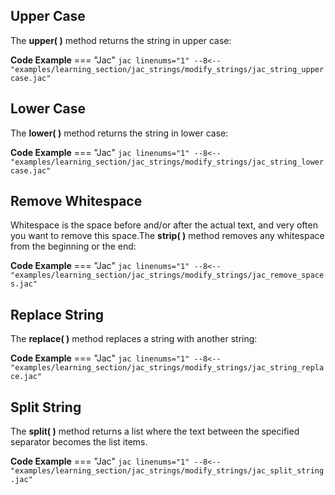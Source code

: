## Upper Case
The **upper( )** method returns the string in upper case:

**Code Example**
=== "Jac"
    ```jac linenums="1"
    --8<-- "examples/learning_section/jac_strings/modify_strings/jac_string_uppercase.jac"
    ```

## Lower Case
The **lower( )** method returns the string in lower case:

**Code Example**
=== "Jac"
    ```jac linenums="1"
    --8<-- "examples/learning_section/jac_strings/modify_strings/jac_string_lowercase.jac"
    ```

## Remove Whitespace
Whitespace is the space before and/or after the actual text, and very often you want to remove this space.The **strip( )** method removes any whitespace from the beginning or the end:

**Code Example**
=== "Jac"
    ```jac linenums="1"
    --8<-- "examples/learning_section/jac_strings/modify_strings/jac_remove_spaces.jac"
    ```

## Replace String
The **replace( )** method replaces a string with another string:

**Code Example**
=== "Jac"
    ```jac linenums="1"
    --8<-- "examples/learning_section/jac_strings/modify_strings/jac_string_replace.jac"
    ```

## Split String
The **split( )** method returns a list where the text between the specified separator becomes the list items.

**Code Example**
=== "Jac"
    ```jac linenums="1"
    --8<-- "examples/learning_section/jac_strings/modify_strings/jac_split_string.jac"
    ```